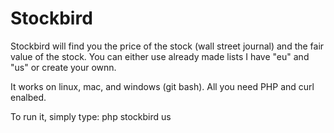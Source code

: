# Stockbird

Stockbird will find you the price of the stock (wall street journal) and the fair value of the stock. You can either use already made lists I have "eu" and "us" or create your ownn. 

It works on linux, mac, and windows (git bash). All you need PHP and curl enalbed.

To run it, simply type: php stockbird us
